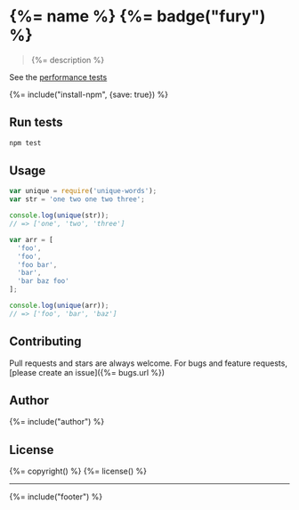 # {%= name %} {%= badge("fury") %}

> {%= description %}

See the [performance tests](http://jsperf.com/unique-words)

{%= include("install-npm", {save: true}) %}

## Run tests

```bash
npm test
```

## Usage

```js
var unique = require('unique-words');
var str = 'one two one two three';

console.log(unique(str));
// => ['one', 'two', 'three']

var arr = [
  'foo',
  'foo',
  'foo bar',
  'bar',
  'bar baz foo'
];

console.log(unique(arr));
// => ['foo', 'bar', 'baz']
```

## Contributing
Pull requests and stars are always welcome. For bugs and feature requests, [please create an issue]({%= bugs.url %})

## Author
{%= include("author") %}

## License
{%= copyright() %}
{%= license() %}

***

{%= include("footer") %}